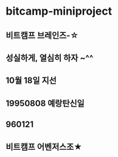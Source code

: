 # bitcamp-miniproject
## 비트캠프 브레인즈-☆
## 성실하게, 열심히 하자 ~^^
## 10월 18일 지선 
## 19950808 예랑탄신일
## 960121 
## 비트캠프 어벤저스조★
